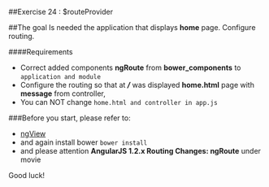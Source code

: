 ##Exercise 24 : $routeProvider


##The goal
Is needed the application that displays **home** page. Configure routing.


####Requirements
 * Correct added components **ngRoute** from **bower_components** to ```application and module```
 * Configure the routing so that at ***/*** was displayed **home.html** page with **message** from controller,
 * You can NOT change ```home.html and controller in app.js```

###Before you start, please refer to:
* [ngView](https://egghead.io/lessons/angularjs-ng-view)
* and again install bower ```bower install```
* and please attention **AngularJS 1.2.x Routing Changes: ngRoute** under movie

Good luck!